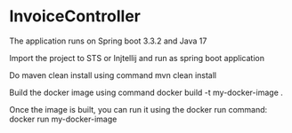 # InvoiceController
The application runs on Spring boot 3.3.2 and Java 17

Import the project to STS or Injtellij and run as spring boot application 

Do maven clean install using command mvn clean install

Build the docker image using command docker build -t my-docker-image .

Once the image is built, you can run it using the docker run command:
docker run my-docker-image
